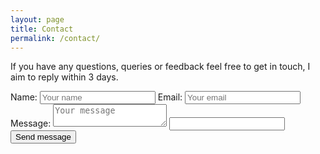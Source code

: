```yaml
---
layout: page
title: Contact
permalink: /contact/
---
```


If you have any questions, queries or feedback feel free to get in touch, I aim to reply within 3 days.

<form action="https://formspree.io/&#121;90&#115;&#109;&#104;&#64;&#111;&#117;&#116;&#108;&#111;&#111;&#107;&#46;&#99;&#111;&#109;" method="post">
    <label for="name">Name:</label>
    <input class="input" id="name" name="name" placeholder="Your name" required="required" type="text">
    <label for="email">Email:</label>
    <input class="input" id="email" name="_replyto" placeholder="Your email" required="required" type="email">
    <label for="message">Message:</label>
    <textarea class="input" id="message" name="message" placeholder="Your message" required="required"></textarea>
    <input class="hide" name="_gotcha" type="text">
    <input name="_next" type="hidden" value="https://seanholcroft.co.uk/thanks/">
    <input name="_subject" type="hidden" value="Contact Form [/contact/]">
    <input class="button" type="submit" value="Send message">
</form>